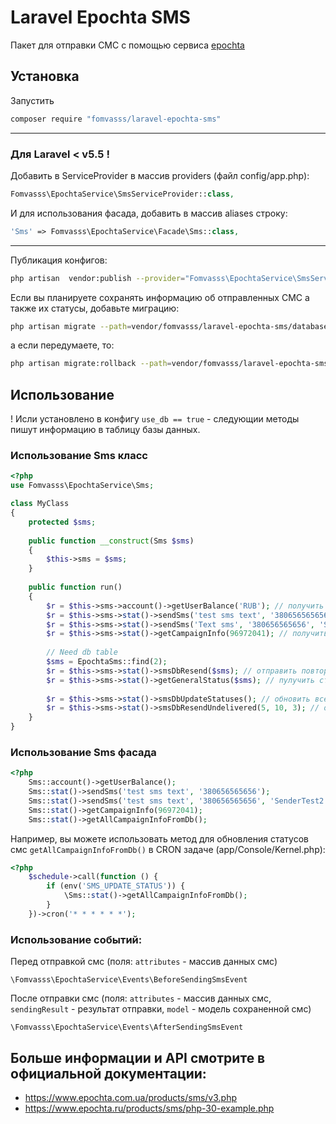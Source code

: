 # Laravel Epochta SMS

Пакет для отправки СМС с помощью сервиса [epochta](https://www.epochta.ru)

## Установка
Запустить 
```bash
composer require "fomvasss/laravel-epochta-sms"
```
---
### Для Laravel < v5.5 !

Добавить в ServiceProvider в массив providers (файл config/app.php):

```php
Fomvasss\EpochtaService\SmsServiceProvider::class,
```
И для использования фасада, добавить в массив aliases строку:

```php
'Sms' => Fomvasss\EpochtaService\Facade\Sms::class,
```
---

Публикация конфигов:

```bash
php artisan  vendor:publish --provider="Fomvasss\EpochtaService\SmsServiceProvider" --tag=epochta-sms-config
```
Если вы планируете сохранять информацию об отправленных СМС а также их статусы, добавьте миграцию:
```bash
php artisan migrate --path=vendor/fomvasss/laravel-epochta-sms/database/migrations
``` 
а если передумаете, то:
```bash
php artisan migrate:rollback --path=vendor/fomvasss/laravel-epochta-sms/database/migrations
```

## Использование

! Исли установлено в конфигу `use_db == true` - следующии методы пишут информацию в таблицу базы данных.

### Использование Sms класс

```php
<?php
use Fomvasss\EpochtaService\Sms;

class MyClass
{
	protected $sms;
	
	public function __construct(Sms $sms)
	{
		$this->sms = $sms;
	}
	
	public function run()
	{
		$r = $this->sms->account()->getUserBalance('RUB'); // получить баланс счета - array['balance_currency', ...]
		$r = $this->sms->stat()->sendSms('test sms text', '380656565656'); // отправить
		$r = $this->sms->stat()->sendSms('Text sms', '380656565656', 'Sender-name', '2017-10-31 16:08:00', '6'); // отправить
		$r = $this->sms->stat()->getCampaignInfo(96972041); // получить инфо об отправке
		
		// Need db table
		$sms = EpochtaSms::find(2);
		$r = $this->sms->stat()->smsDbResend($sms); // отправить повторно, при этом записать в поле `resend_sms_id` текущей модели, значиние новой `sms_id`
		$r = $this->sms->stat()->getGeneralStatus($sms); // пулучить статус в виде строки с конфига
		
		$r = $this->sms->stat()->smsDbUpdateStatuses(); // обновить все статусы, смс в которых еще нет конечного статуса
		$r = $this->sms->stat()->smsDbResendUndelivered(5, 10, 3); // отправить повторно все не доставленные
	}
}
```

### Использование Sms фасада
```php
<?php
    Sms::account()->getUserBalance();
    Sms::stat()->sendSms('test sms text', '380656565656');
    Sms::stat()->sendSms('test sms text', '380656565656', 'SenderTest2', '2017-10-31 16:08:00', '6');
    Sms::stat()->getCampaignInfo(96972041);
    Sms::stat()->getAllCampaignInfoFromDb();
```

Например, вы можете использовать метод для обновления статусов смс `getAllCampaignInfoFromDb()` в CRON задаче (app/Console/Kernel.php):

```php
<?php
    $schedule->call(function () {
        if (env('SMS_UPDATE_STATUS')) {
			\Sms::stat()->getAllCampaignInfoFromDb();
        }
    })->cron('* * * * * *');
```

### Использование событий:

Перед отправкой смс (поля: `attributes` - массив данных смс)
```
\Fomvasss\EpochtaService\Events\BeforeSendingSmsEvent
``` 

После отправки смс (поля: `attributes` - массив данных смс, `sendingResult` - результат отправки, `model` - модель сохраненной смс)
```
\Fomvasss\EpochtaService\Events\AfterSendingSmsEvent
```

## Больше информации и API смотрите в официальной документации:

- https://www.epochta.com.ua/products/sms/v3.php 
- https://www.epochta.ru/products/sms/php-30-example.php
